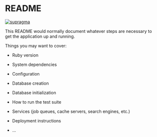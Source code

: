 # README
[![supragma](https://circleci.com/gh/supragma/realhome.io.svg?style=svg)](https://app.circleci.com/pipelines/github/supragma/realhome.io)


This README would normally document whatever steps are necessary to get the
application up and running.

Things you may want to cover:

* Ruby version

* System dependencies

* Configuration

* Database creation

* Database initialization

* How to run the test suite

* Services (job queues, cache servers, search engines, etc.)

* Deployment instructions

* ...
